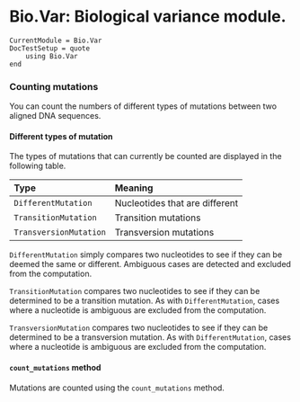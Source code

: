 # Bio.Var: Biological variance module.

```@meta
CurrentModule = Bio.Var
DocTestSetup = quote
    using Bio.Var
end
```

### Counting mutations

You can count the numbers of different types of mutations between two aligned
DNA sequences.

#### Different types of mutation

The types of mutations that can currently be counted are displayed in the
following table.

| Type                   | Meaning                                 |
| :--------------------- | :-------------------------------------- |
| `DifferentMutation`    | Nucleotides that are different          |
| `TransitionMutation`   | Transition mutations                    |
| `TransversionMutation` | Transversion mutations                  |

`DifferentMutation` simply compares two nucleotides to see if they can be deemed
the same or different. Ambiguous cases are detected and excluded from the
computation.

`TransitionMutation` compares two nucleotides to see if they can be determined
to be a transition mutation.
As with `DifferentMutation`, cases where a nucleotide is ambiguous are excluded
from the computation.

`TransversionMutation` compares two nucleotides to see if they can be determined
to be a transversion mutation.
As with `DifferentMutation`, cases where a nucleotide is ambiguous are excluded
from the computation.

#### `count_mutations` method

Mutations are counted using the `count_mutations` method.
